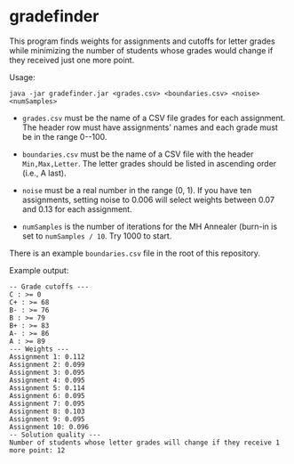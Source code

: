 gradefinder
===========

This program finds weights for assignments and cutoffs for letter grades while
minimizing the number of students whose grades would change if they received
just one more point.

Usage:


    java -jar gradefinder.jar <grades.csv> <boundaries.csv> <noise> <numSamples>

- `grades.csv` must be the name of a CSV file grades for each assignment. The
  header row must have assignments' names and each grade must be in the range
  0--100.

- `boundaries.csv` must be the name of a CSV file with the header
  `Min,Max,Letter`. The letter grades should be listed in ascending order
  (i.e., A last).

- `noise` must be a real number in the range (0, 1). If you have ten
  assignments, setting noise to 0.006 will select weights between  0.07 and
  0.13 for each assignment.

- `numSamples` is the number of iterations for the MH Annealer (burn-in is set
  to `numSamples / 10`. Try 1000 to start.

There is an example `boundaries.csv` file in the root of this repository.

Example output:

```
-- Grade cutoffs ---
C : >= 0
C+ : >= 68
B- : >= 76
B : >= 79
B+ : >= 83
A- : >= 86
A : >= 89
--- Weights ---
Assignment 1: 0.112
Assignment 2: 0.099
Assignment 3: 0.095
Assignment 4: 0.095
Assignment 5: 0.114
Assignment 6: 0.095
Assignment 7: 0.095
Assignment 8: 0.103
Assignment 9: 0.095
Assignment 10: 0.096
-- Solution quality ---
Number of students whose letter grades will change if they receive 1 more point: 12
```